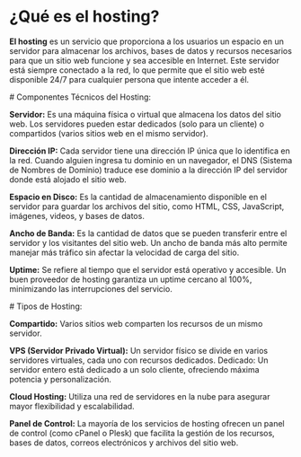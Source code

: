 # ¿Qué es el hosting?

**El hosting** es un servicio que proporciona a los usuarios un espacio en un servidor para almacenar los archivos, bases de datos y recursos necesarios para que un sitio web funcione y sea accesible en Internet. Este servidor está siempre conectado a la red, lo que permite que el sitio web esté disponible 24/7 para cualquier persona que intente acceder a él.

# Componentes Técnicos del Hosting:

**Servidor:** Es una máquina física o virtual que almacena los datos del sitio web. Los servidores pueden estar dedicados (solo para un cliente) o compartidos (varios sitios web en el mismo servidor).

**Dirección IP:** Cada servidor tiene una dirección IP única que lo identifica en la red. Cuando alguien ingresa tu dominio en un navegador, el DNS (Sistema de Nombres de Dominio) traduce ese dominio a la dirección IP del servidor donde está alojado el sitio web.

**Espacio en Disco:** Es la cantidad de almacenamiento disponible en el servidor para guardar los archivos del sitio, como HTML, CSS, JavaScript, imágenes, videos, y bases de datos.

**Ancho de Banda:** Es la cantidad de datos que se pueden transferir entre el servidor y los visitantes del sitio web. Un ancho de banda más alto permite manejar más tráfico sin afectar la velocidad de carga del sitio.

**Uptime:** Se refiere al tiempo que el servidor está operativo y accesible. Un buen proveedor de hosting garantiza un uptime cercano al 100%, minimizando las interrupciones del servicio.

# Tipos de Hosting:

**Compartido:** Varios sitios web comparten los recursos de un mismo servidor.

**VPS (Servidor Privado Virtual):** Un servidor físico se divide en varios servidores virtuales, cada uno con recursos dedicados.
Dedicado: Un servidor entero está dedicado a un solo cliente, ofreciendo máxima potencia y personalización.

**Cloud Hosting:** Utiliza una red de servidores en la nube para asegurar mayor flexibilidad y escalabilidad.

**Panel de Control:** La mayoría de los servicios de hosting ofrecen un panel de control (como cPanel o Plesk) que facilita la gestión de los recursos, bases de datos, correos electrónicos y archivos del sitio web.
